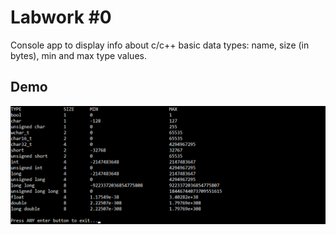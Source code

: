 # Labwork #0
Console app to display info about c/c++ basic data types: name, size (in bytes), min and max type values.
## Demo
![Console Screenshot](https://raw.githubusercontent.com/ivan-kolesnik/sp-lab-00/5752cc9d5680155ddd71613927c494c40e7f41e1/demo.png)